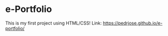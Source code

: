 # e-Portfolio
 
This is my first project using HTML/CSS!
Link: https://pedrjose.github.io/e-portfolio/
